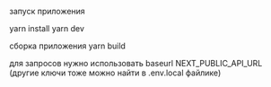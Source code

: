 запуск приложения

yarn install
yarn dev

сборка приложения
yarn build

для запросов нужно использовать baseurl
NEXT_PUBLIC_API_URL (другие ключи тоже можно найти в .env.local файлике)
